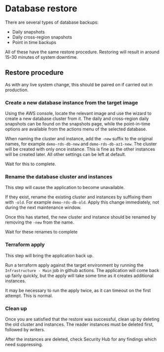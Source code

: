 # Database restore

There are several types of database backups:

- Daily snapshots
- Daily cross-region snapshots
- Point in time backups

All of these have the same restore procedure. Restoring will result in around 15-30 minutes of system downtime.

## Restore procedure
As with any live system change, this should be paired on if carried out in production.

### Create a new database instance from the target image
Using the AWS console, locate the relevant image and use the wizard to create a new database cluster from it. The daily
and cross-region daily snapshots can be found on the snapshots page, while the point-in-time options are available from
the actions menu of the selected database.

When naming the cluster and instance, add the `-new` suffix to the original names, for example `demo-rds-db-new` and
`demo-rds-db-az1-new`. The cluster will be created with only once instance. This is fine as the other instances will be
created later. All other settings can be left at default.

Wait for this to complete.

### Rename the database cluster and instances

This step will cause the application to become unavailable.

If they exist, rename the existing cluster and instances by suffixing them with `-old`. For example `demo-rds-db-old`.
Apply this change immediately, not during the next maintenance window.

Once this has started, the new cluster and instance should be renamed by removing the `-new` from the name.

Wait for these renames to complete

### Terraform apply

This step will bring the application back up.

Run a terraform apply against the target environment by running the `Infrastructure - Main` job in github actions.
The application will come back up fairly quickly, but the apply will take some time as it creates additional instances.

It may be necessary to run the apply twice, as it can timeout on the first attempt. This is normal.

### Clean up
Once you are satisfied that the restore was successful, clean up by deleting the old cluster and instances. The reader
instances must be deleted first, followed by writers.

After the instances are deleted, check Security Hub for any findings which need suppressing.
